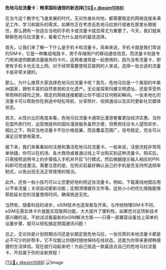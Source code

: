 **危地马拉流量卡：畅享国际通信的新选择[[TG💪+ @esim1088](https://t.me/s/esim1088)]**

在当今这个数字化飞速发展的时代，无论你身处何地，都需要稳定的网络连接来满足工作、学习和娱乐的需求。如果你正在考虑去危地马拉旅行或者在那里长期居住，那么拥有一张适合当地的手机卡或流量卡就显得尤为重要了。今天，我们就来聊聊危地马拉流量卡，看看它为什么是你的最佳选择。

首先，让我们来了解一下什么是手机卡和流量卡。简单来说，手机卡就是我们常说的SIM卡，它是一种集成电路卡，用于存储用户的移动通信信息。而流量卡则是专门用来提供数据流量服务的卡片。这两者通常是一起使用的，因为没有流量卡，即使有手机卡也无法上网。对于经常需要使用互联网的人来说，选择一张合适的流量卡是非常关键的。

那么，为什么推荐大家选择危地马拉流量卡呢？首先，危地马拉是一个美丽的中美洲国家，拥有丰富的自然景观和文化遗产。无论是探索玛雅文明遗址，还是享受热带雨林的探险之旅，稳定的网络连接都能让你不错过任何精彩瞬间。一张本地化的流量卡可以帮助你在旅途中轻松导航、分享照片、视频通话以及实时更新社交媒体状态。

其次，从性价比的角度来看，危地马拉流量卡通常比漫游套餐更加经济实惠。当你在国外旅行时，运营商提供的国际漫游服务虽然方便，但费用往往令人望而却步。相比之下，购买当地流量卡不仅价格低廉，而且覆盖范围广，信号稳定，完全可以满足日常使用需求。

接下来，我们来看看如何注册和激活危地马拉流量卡。一般来说，注册流程非常简单快捷。你可以在机场、各大商场或者通过线上平台购买到这种流量卡。购买后，只需按照说明书上的步骤插入手机并开启飞行模式，然后根据提示输入相应的PIN码即可完成激活。需要注意的是，在购买前最好确认自己的手机是否支持所选频率制式，以免出现无法正常使用的情况。

此外，还有一些小技巧可以让您更好地利用这张流量卡。例如，下载离线地图应用以节省流量；关闭自动更新功能；定期清理缓存文件等。这些小小的优化措施能够帮助延长您的流量使用时间，确保旅途无忧。

当然啦，随着科技的进步，eSIM技术也逐渐普及开来。与传统物理SIM卡不同，eSIM无需实体卡片就能实现联网功能，大大提升了便利性。如果您对这项新技术感兴趣的话，不妨试试看最新的eSIM解决方案——只需一部兼容设备加上简单的设置步骤，就可以轻松搞定跨国通讯问题！

总之，无论你是计划短期访问还是长期定居危地马拉，一张优质的本地流量卡都是必不可少的好帮手。它不仅能让你随时随地保持在线状态，还能为你带来更顺畅便捷的生活体验。现在就行动起来吧！为自己挑选一款最适合自己的危地马拉流量卡，开启属于你的全新旅程！

[[TG💪+ @esim1088](https://t.me/s/esim1088)] 
![Image](https://i.postimg.cc/4NQfJmqS/Snipaste-2025-05-13-00-14-12.png)